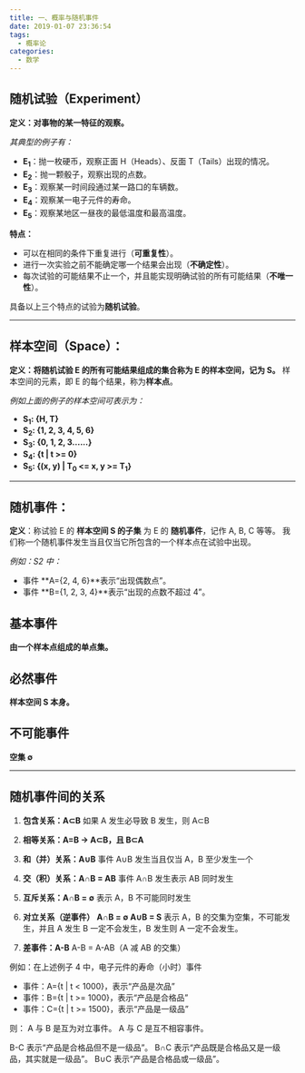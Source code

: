 ```yaml
---
title: 一、概率与随机事件
date: 2019-01-07 23:36:54
tags:
  - 概率论
categories:
  - 数学
---
```


## 随机试验（Experiment）

**定义：对事物的某一特征的观察。**

_其典型的例子有：_

- **E<sub>1</sub>**：抛一枚硬币，观察正面 H（Heads）、反面 T（Tails）出现的情况。
- **E<sub>2</sub>**：抛一颗骰子，观察出现的点数。
- **E<sub>3</sub>**：观察某一时间段通过某一路口的车辆数。
- **E<sub>4</sub>**：观察某一电子元件的寿命。
- **E<sub>5</sub>**：观察某地区一昼夜的最低温度和最高温度。

<!--more-->

**特点：**

- 可以在相同的条件下重复进行（**可重复性**）。
- 进行一次实验之前不能确定哪一个结果会出现（**不确定性**）。
- 每次试验的可能结果不止一个，并且能实现明确试验的所有可能结果（**不唯一性**）。

具备以上三个特点的试验为**随机试验**。

<hr>

## 样本空间（Space）：

**定义：将随机试验 E 的所有可能结果组成的集合称为 E 的样本空间，记为 S。**
样本空间的元素，即 E 的每个结果，称为**样本点**。

_例如上面的例子的样本空间可表示为：_

- **S<sub>1</sub>: {H, T}**
- **S<sub>2</sub>: {1, 2, 3, 4, 5, 6}**
- **S<sub>3</sub>: {0, 1, 2, 3......}**
- **S<sub>4</sub>: {t | t >= 0}**
- **S<sub>5</sub>: {(x, y) | T<sub>0</sub> <= x, y >= T<sub>1</sub>}**

<hr>

## 随机事件：

**定义**：称试验 E 的 **样本空间 S 的子集** 为 E 的 **随机事件**，记作 A, B, C 等等。
我们称一个随机事件发生当且仅当它所包含的一个样本点在试验中出现。

_例如：S2 中：_

- 事件 **A={2, 4, 6}**表示“出现偶数点”。
- 事件 **B={1, 2, 3, 4}**表示“出现的点数不超过 4”。

## 基本事件

**由一个样本点组成的单点集。**

## 必然事件

**样本空间 S 本身。**

## 不可能事件

**空集 ∅**

<hr>

## 随机事件间的关系

1. **包含关系：A⊂B**
   如果 A 发生必导致 B 发生，则 A⊂B

2. **相等关系：A=B -> A⊂B，且 B⊂A**

3. **和（并）关系：A∪B**
   事件 A∪B 发生当且仅当 A，B 至少发生一个

4. **交（积）关系：A∩B = AB**
   事件 A∩B 发生表示 AB 同时发生

5. **互斥关系：A∩B = ∅**
   表示 A，B 不可能同时发生

6. **对立关系（逆事件）**
   **A∩B = ∅
   A∪B = S**
   表示 A，B 的交集为空集，不可能发生，并且 A 发生 B 一定不会发生，B 发生则 A 一定不会发生。

7. **差事件：A-B**
   A-B = A-AB（A 减 AB 的交集）

例如：在上述例子 4 中，电子元件的寿命（小时）事件

- 事件：A={t | t < 1000}，表示“产品是次品”
- 事件：B={t | t >= 1000}，表示“产品是合格品”
- 事件：C={t | t >= 1500}，表示“产品是一级品”

则：
A 与 B 是互为对立事件。
A 与 C 是互不相容事件。

B-C 表示“产品是合格品但不是一级品”。
B∩C 表示“产品既是合格品又是一级品，其实就是一级品”。
B∪C 表示“产品是合格品或一级品”。
